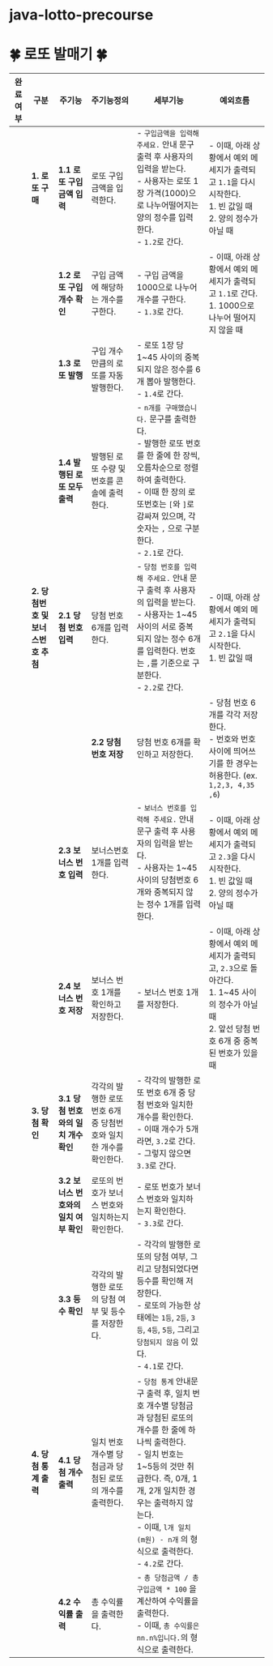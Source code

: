 # java-lotto-precourse

# 🍀 로또 발매기 🍀

| 완료여부 | 구분 | 주기능 | 주기능정의 | 세부기능                                                                                                                                                                                                                                                                      | 예외흐름                                                                                                                                                                  |
| --- | --- | --- | --- |---------------------------------------------------------------------------------------------------------------------------------------------------------------------------------------------------------------------------------------------------------------------------|-----------------------------------------------------------------------------------------------------------------------------------------------------------------------|
|  | **1. 로또 구매** | **1.1 로또 구입 금액 입력** | 로또 구입 금액을 입력한다. | - `구입금액을 입력해 주세요.` 안내 문구 출력 후 사용자의 입력을 받는다. <br>- 사용자는 로또 1장 가격(1000)으로 나누어떨어지는 양의 정수를 입력한다. <br>- `1.2`로 간다.                                                                                                                                                             | - 이때, 아래 상황에서 예외 메세지가 출력되고 `1.1`을 다시 시작한다. <br>1. 빈 값일 때 <br>2. 양의 정수가 아닐 때                                                                                           |
   |  |  | **1.2 로또 구입 개수 확인** | 구입 금액에 해당하는 개수를 구한다. | - 구입 금액을 1000으로 나누어 개수를 구한다. <br>- `1.3`로 간다.                                                                                                                                                                                                                             | - 이때, 아래 상황에서 예외 메세지가 출력되고 `1.1`로 간다. <br>1. 1000으로 나누어 떨어지지 않을 때                                                                                                     |
   |  |  | **1.3 로또 발행** | 구입 개수만큼의 로또를 자동 발행한다. | - 로또 1장 당 1~45 사이의 중복되지 않은 정수를 6개 뽑아 발행한다.                                                                     <br>- `1.4`로 간다.                                                                                                                                           |                                                                                                                                                                       |
  |  |  | **1.4 발행된 로또 모두 출력** | 발행된 로또 수량 및 번호를 콘솔에 출력한다. | - `n개를 구매했습니다.` 문구를 출력한다. <br>- 발행한 로또 번호를 한 줄에 한 장씩, 오름차순으로 정렬하여 출력한다. <br>- 이때 한 장의 로또번호는 `[`와 `]`로 감싸져 있으며, 각 숫자는 `,` 으로 구분한다. <br>- `2.1`로 간다.                                                                                                                        |                                                                                                                                                                       |
  |  | **2. 당첨번호 및 보너스번호 추첨** | **2.1 당첨 번호 입력** | 당첨 번호 6개를 입력한다. | - `당첨 번호를 입력해 주세요.` 안내 문구 출력 후 사용자의 입력을 받는다. <br>- 사용자는 1~45 사이의 서로 중복되지 않는 정수 6개를 입력한다. 번호는 `,`를 기준으로 구분한다. <br>- `2.2`로 간다.                                                                                                                                             | - 이때, 아래 상황에서 예외 메세지가 출력되고 `2.1`을 다시 시작한다. <br>1.  빈 값일 때                                                                                                             |
    |  |  | **2.2 당첨 번호 저장** | 당첨 번호 6개를 확인하고 저장한다. | - 당첨 번호 6개를 각각 저장한다.                                                                                                                                <br>- 번호와 번호 사이에 띄어쓰기를 한 경우는 허용한다. (ex. `1,2,3, 4,35 ,6`)                                                             | - 이때, 아래 상황에서 예외 메세지가 출력되고 `2.1` 로 돌아간다. <br>1. 입력한 번호가 6개가 아닐 때 <br>2. 1~45 사이의 정수가 아닌 번호가 있을 때 <br>3. 중복된 번호가 있을 때 <br>4. 하나의 번호 안에 띄어쓰기를 할 때 (ex. `1,2,3,4,3 5,6`) |
   |  |  | **2.3 보너스 번호 입력** | 보너스번호 1개를 입력한다. | - `보너스 번호를 입력해 주세요.` 안내 문구 출력 후 사용자의 입력을 받는다. <br>- 사용자는 1~45 사이의 당첨번호 6개와 중복되지 않는 정수 1개를 입력한다.                                                                                                                                                                           | - 이때, 아래 상황에서 예외 메세지가 출력되고 `2.3`을 다시 시작한다. <br>1. 빈 값일 때 <br>2. 양의 정수가 아닐 때                                                                                           |
   |  |  | **2.4 보너스 번호 저장** | 보너스 번호 1개를 확인하고 저장한다. | - 보너스 번호 1개를 저장한다.                                                                                                                                                                                                                                                        | - 이때, 아래 상황에서 예외 메세지가 출력되고, `2.3`으로 돌아간다. <br>1. 1~45 사이의 정수가 아닐 때 <br>2. 앞선 당첨 번호 6개 중 중복된 번호가 있을 때                                                                  |
   |  | **3. 당첨 확인** | **3.1 당첨 번호와의 일치 개수 확인** | 각각의 발행한 로또 번호 6개 중 당첨번호와 일치한 개수를 확인한다. | - 각각의 발행한 로또 번호 6개 중 당첨 번호와 일치한 개수를 확인한다. <br>- 이때 개수가 5개라면, `3.2`로 간다. <br>- 그렇지 않으면 `3.3`로 간다.                                                                                                                                                                          |  |
  |  |  | **3.2 보너스 번호와의 일치 여부 확인** | 로또의 번호가 보너스 번호와 일치하는지 확인한다. | - 로또 번호가 보너스 번호와 일치하는지 확인한다.                                                                                                                                                                                   <br>- `3.3`로 간다.                                           |  |
  |  |  | **3.3 등수 확인** | 각각의 발행한 로또의 당첨 여부 및 등수를 저장한다. | - 각각의 발행한 로또의 당첨 여부, 그리고 당첨되었다면 등수를 확인해 저장한다. <br>- 로또의 가능한 상태에는 `1등`, `2등`, `3등`, `4등`, `5등`, 그리고 `당첨되지 않음` 이 있다. <br>- `4.1`로 간다.                                                                                                                                       |  |
  |  | **4. 당첨 통계 출력** | **4.1 당첨 개수 출력** | 일치 번호 개수별 당첨금과 당첨된 로또의 개수를 출력한다. | - `당첨 통계` 안내문구 출력 후, 일치 번호 개수별 당첨금과 당첨된 로또의 개수를 한 줄에 하나씩 출력한다. <br>- 일치 번호는 1~5등의 것만 취급한다. 즉, 0개, 1개, 2개 일치한 경우는 출력하지 않는다. <br>- 이때, `l개 일치 (m원) - n개` 의 형식으로 출력한다. <br>- `4.2`로 간다.                                                                                      |  |
  |  |  | **4.2 수익률 출력** | 총 수익률을 출력한다. | - `총 당첨금액 / 총 구입금액 * 100` 을 계산하여 수익률을 출력한다.                                                                                                                                                                                      <br>- 이때, `총 수익률은 nn.n%입니다.`의 형식으로 출력한다. |  |